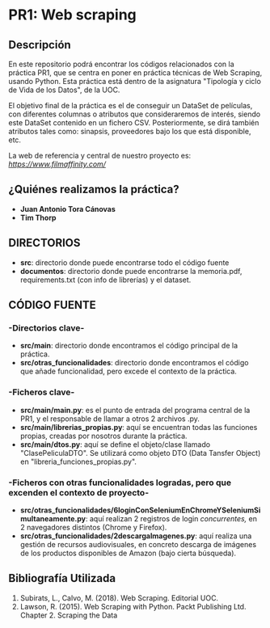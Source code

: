 # PR1: Web scraping

## Descripción

En este repositorio podrá encontrar los códigos relacionados con la práctica PR1, que se centra en poner en práctica técnicas de Web Scraping, usando Python.
Esta práctica está dentro de la asignatura "Tipología y ciclo de Vida de los Datos", de la UOC. 

El objetivo final de la práctica es el de conseguir un DataSet de películas, con diferentes columnas o atributos que consideraremos de interés, siendo este DataSet contenido en un fichero CSV.
Posteriormente, se dirá también atributos tales como: sinapsis, proveedores bajo los que está disponible, etc.

La web de referencia y central de nuestro proyecto es: _https://www.filmaffinity.com/_

## ¿Quiénes realizamos la práctica?

* **Juan Antonio Tora Cánovas** 
* **Tim Thorp**

## DIRECTORIOS
* **src**: directorio donde puede encontrarse todo el código fuente
* **documentos**: directorio donde puede encontrarse la memoria.pdf, requirements.txt (con info de librerías) y el dataset.

## CÓDIGO FUENTE
### -Directorios clave-
* **src/main**: directorio donde encontramos el código principal de la práctica.
* **src/otras_funcionalidades**: directorio donde encontramos el código que añade funcionalidad, pero excede el contexto de la práctica.
### -Ficheros clave-
* **src/main/main.py**: es el punto de entrada del programa central de la PR1, y el responsable de llamar a otros 2 archivos .py.
* **src/main/librerias_propias.py**: aquí se encuentran todas las funciones propias, creadas por nosotros durante la práctica. 
* **src/main/dtos.py**: aquí se define el objeto/clase llamado "ClasePeliculaDTO". Se utilizará como objeto DTO (Data Tansfer Object) en "libreria_funciones_propias.py".
### -Ficheros con otras funcionalidades logradas, pero que excenden el contexto de proyecto-
* **src/otras_funcionalidades/6loginConSeleniumEnChromeYSeleniumSimultaneamente.py**: aquí realizan 2 registros de login _concurrentes,_ en 2 navegadores distintos (Chrome y Firefox).
* **src/otras_funcionalidades/2descargaImagenes.py**: aquí realiza una gestión de recursos audiovisuales, en concreto descarga de imágenes de los productos disponibles de Amazon (bajo cierta búsqueda).

## Bibliografía Utilizada

1. Subirats, L., Calvo, M. (2018). Web Scraping. Editorial UOC.
2. Lawson, R. (2015). Web Scraping with Python. Packt Publishing Ltd. Chapter 2.
Scraping the Data
